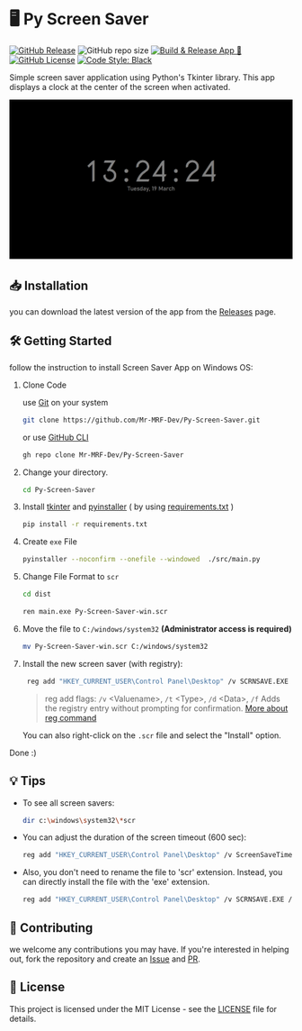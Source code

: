 # 🖥️ Py Screen Saver

[![GitHub Release](https://img.shields.io/github/v/release/Mr-MRF-Dev/Py-Screen-Saver)](https://github.com/Mr-MRF-Dev/Py-Screen-Saver/releases)
![GitHub repo size](https://img.shields.io/github/repo-size/Mr-MRF-Dev/Py-Screen-Saver)
[![Build & Release App 🚀](https://github.com/Mr-MRF-Dev/Py-Screen-Saver/actions/workflows/build.yml/badge.svg)](https://github.com/Mr-MRF-Dev/Py-Screen-Saver/actions/workflows/build.yml)
[![GitHub License](https://img.shields.io/github/license/Mr-MRF-Dev/Py-Screen-Saver)](/LICENSE)
[![Code Style: Black](https://img.shields.io/badge/code%20style-black-000000.svg)](https://github.com/psf/black)

Simple screen saver application using Python's Tkinter library. This app displays a clock at the center of the screen when activated.

![Screenshot](/images/screenshot.jpg)

## 📥 Installation

you can download the latest version of the app from the [Releases](https://github.com/Mr-MRF-Dev/Py-Screen-Saver/releases) page.

## 🛠 Getting Started

follow the instruction to install Screen Saver App on Windows OS:

1. Clone Code

    use [Git](https://git-scm.com/) on your system

    ```bash
    git clone https://github.com/Mr-MRF-Dev/Py-Screen-Saver.git
    ```

    or use [GitHub CLI](https://cli.github.com/)

    ```bash
    gh repo clone Mr-MRF-Dev/Py-Screen-Saver
    ```

2. Change your directory.

    ```bash
    cd Py-Screen-Saver
    ```

3. Install [tkinter](https://docs.python.org/3/library/tkinter.html) and [pyinstaller](https://pypi.org/project/pyinstaller/) ( by using [requirements.txt](https://pip.pypa.io/en/stable/reference/requirements-file-format/) )

    ```bash
    pip install -r requirements.txt
    ```

4. Create `exe` File

   ```bash
   pyinstaller --noconfirm --onefile --windowed  ./src/main.py
   ```

5. Change File Format to `scr`

    ```bash
    cd dist
    ```

    ```bash
    ren main.exe Py-Screen-Saver-win.scr
    ```

6. Move the file to `C:/windows/system32` **(Administrator access is required)**

    ```bash
    mv Py-Screen-Saver-win.scr C:/windows/system32
    ```

7. Install the new screen saver (with registry):

    ```bash
     reg add "HKEY_CURRENT_USER\Control Panel\Desktop" /v SCRNSAVE.EXE /t REG_SZ /d C:\Windows\system32\Py-Screen-Saver-win.scr /f
    ```

    > reg add flags: `/v` \<Valuename\>, `/t` \<Type\>, `/d` \<Data\>, `/f` Adds the registry entry without prompting for confirmation.
    > [More about reg command](https://learn.microsoft.com/en-us/windows-server/administration/windows-commands/reg)

    You can also right-click on the `.scr` file and select the "Install" option.

Done :)

## 💡 Tips

- To see all screen savers:

    ```bash
    dir c:\windows\system32\*scr
    ```

- You can adjust the duration of the screen timeout (600 sec):

    ```bash
    reg add "HKEY_CURRENT_USER\Control Panel\Desktop" /v ScreenSaveTimeOut /t REG_SZ /d 600 /f
    ```

- Also, you don't need to rename the file to 'scr' extension. Instead, you can directly install the file with the 'exe' extension.

    ```bash
    reg add "HKEY_CURRENT_USER\Control Panel\Desktop" /v SCRNSAVE.EXE /t REG_SZ /d C:\Windows\system32\main.exe /f
    ```

## 🤝 Contributing

we welcome any contributions you may have. If you're interested in helping out, fork the repository and create an [Issue](https://github.com/Mr-MRF-Dev/Py-Screen-Saver/issues) and [PR](https://github.com/Mr-MRF-Dev/Py-Screen-Saver/pulls).

## 📄 License

This project is licensed under the MIT License - see the [LICENSE](/LICENSE) file for details.
